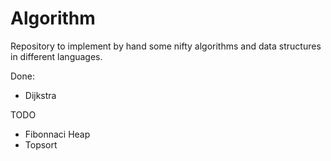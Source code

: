 Algorithm
=========

Repository to implement by hand some nifty algorithms and data structures in different languages.

Done:
- Dijkstra

TODO
- Fibonnaci Heap
- Topsort
